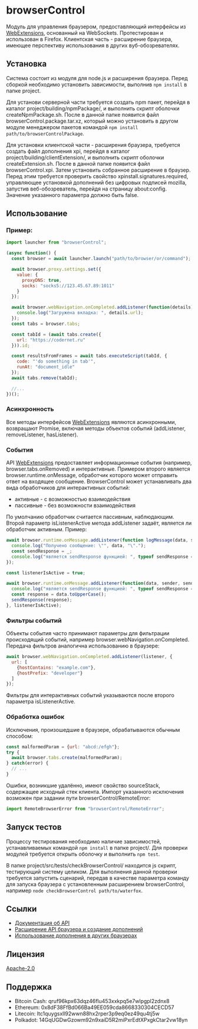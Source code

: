 ﻿# browserControl

Модуль для управления браузером, предоставляющий интерфейсы из [WebExtensions], основанный на WebSockets.
Протестирован и использован в Firefox. Клиентская часть - расширение браузера, имеющее перспективу использования
в других вуб-обозревателях.

## Установка

Система состоит из модуля для node.js и расширения браузера.
Перед сборкой необходимо установить зависимости, выполнив `npm install` в папке project.

Для установи серверной части требуется создать npm пакет, перейдя в каталог project/building/npmPackage/,
и выполнить скрипт оболочки createNpmPackage.sh. После в данной папке появится файл browserControl.package.tar.xz,
который можно установить в другом модуле менеджером пакетов командой `npm install path/to/browserControlPackage`.

Для установки клиентской части - расширения браузера, требуется создать файл дополнения xpi,
перейдя в каталог project/building/clientExtension/, и выполнить скрипт оболочки createExtension.sh.
После в данной папке появится файл browserControl.xpi. Затем установить собранное расширение в браузер.
Перед этим требуется проверить свойство xpinstall.signatures.required,
управляющее установкой дополнений без цифровых подписей mozilla, запустив веб-обозреватель,
перейдя на страницу about:config. Значение указанного параметра должно быть false.

## Использование

### Пример:

```js
import launcher from "browserControl";

(async function() {
  const browser = await launcher.launch("path/to/browser/or/command");

  await browser.proxy.settings.set({
    value: {
      proxyDNS: true,
      socks: "socks5://123.45.67.89:1011"
    }
  });

  await browser.webNavigation.onCompleted.addListener(function(details) {
    console.log("Загружена вкладка: ", details.url);
  });
  const tabs = browser.tabs;

  const tabId = (await tabs.create({
    url: "https://codernet.ru"
  })).id;

  const resultsFromFrames = await tabs.executeScript(tabId, {
    code: "'do something in tab'",
    runAt: "document_idle"
  });
  await tabs.remove(tabId);

  //...
})();
```

### Асинхронность

Все методы интерфейсов [WebExtensions] являются асинхронными, возвращают Promise,
включая методы объектов событий (addListener, removeListener, hasListener).

### События

API [WebExtensions] предоставляет информационные события (например, browser.tabs.onRemoved) и интерактивные.
Примером второго является browser.runtime.onMessage,
обработчик которого может отправить ответ на входящее сообщение.
BrowserControl может устанавливать два вида обработчиков для интерактивных событий:

* активные - с возможностью взаимодействия
* пассивные - без возможности взаимодействия

По умолчанию обработчик считается пассивным, наблюдающим.
Второй параметр isListenerActive метода addListener задаёт, является ли обработчик активным.
Пример:

```js
await browser.runtime.onMessage.addListener(function logMessage(data, sender, _) {
  console.log("Получено сообщение: \"", data, "\".");
  const sendResponse = _;
  console.log("является sendResponse функцией: ", typeof sendResponse === "function"); // false
});

const listenerIsActive = true;

await browser.runtime.onMessage.addListener(function(data, sender, sendResponse) {
  console.log("является sendResponse функцией: ", typeof sendResponse === "function"); // true
  const response = data.toUpperCase();
  sendResponse(response);
}, listenerIsActive);
```

### Фильтры событий

Объекты события часто принимают параметры для фильтрации происходящий событий,
например browser.webNavigation.onCompleted. Передача фильтров аналогична использованию в браузере:

```js
await browser.webNavigation.onCompleted.addListener(listener, {
  url: [
    {hostContains: "example.com"},
    {hostPrefix: "developer"}
  ]
});
```

Фильтры для интерактивных событий указываются после второго параметра isListenerActive.

### Обработка ошибок

Исключения, произошедшие в браузере, обрабатываются обычным способом:

```js
const malformedParam = {url: "abcd:/efgh"};
try {
  await browser.tabs.create(malformedParam);
} catch(error) {
  // ...
}
```

Ошибки, возникшие удалённо, имеют свойство sourceStack, содержащее исходный стек клиента.
Импорт указанного исключения возможен при задании пути browserControl/RemoteError:

```js
import RemoteBrowserError from "browserControl/RemoteError";
```

## Запуск тестов

Процессу тестирования необходимо наличие зависимостей, устанавливаемых командой `npm install` в папке project/.
Для проверки модулей требуется открыть оболочку и выполнить `npm test`.

В папке project/src/tests/checkBrowserControl/ находится js скрипт, тестирующий систему целиком.
Для выполнения данной проверки требуется запустить сценарий, передав в качестве параметра
команду для запуска браузера с установленным расширением browserControl,
например `node checkBrowserControl path/to/waterfox`.

## Ссылки

* [Документация об API](/doc/API.md)
* [Расширение API браузера и создание дополнений](/doc/expandingAPI.md)
* [Использование дополнения в других браузерах](/doc/usageWithOtherBrowsers.md)

## Лицензия

[Apache-2.0](http://www.apache.org/licenses/LICENSE-2.0)

## Поддержка

- Bitcoin Cash: qruf96kpx63dqz46flu453xxkpq5e7wlpgpl2zdnx8
- Ethereum: 0x8dF38FfBd066Ba49EE059cda8668330304CECD57
- Litecoin: ltc1quygsxll92wwn88hx2rper3p9eq0ez49qu4tj5w
- Polkadot: 14GqUGDwGzowm92n9xaiD5R2miPxrEdtXPxgkCtar2vw18yn

[WebExtensions]: https://developer.mozilla.org/en-US/docs/Mozilla/Add-ons/WebExtensions
